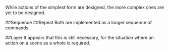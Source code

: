 While actions of the simplest form are designed, the more complex ones are yet to be designed. 

##Sequence
##Repeat
Both are implemented as a longer sequence of commands. 

##Layer
It appears that this is still necessary, for the situation where an action on a scene as a whole is required. 
